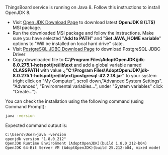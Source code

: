 ThingsBoard service is running on Java 8. Follow this instructions to install OpenJDK 8.

 * Visit [Open JDK Download Page](https://adoptopenjdk.net/index.html) to download latest **OpenJDK 8 (LTS)** MSI package.
 * Run the downloaded MSI package and follow the instructions. 
 Make sure you have selected "**Add to PATH**" and "**Set JAVA_HOME variable**" options to "Will be installed on local hard drive" state.
 * Visit [PostgreSQL JDBC Download Page](https://jdbc.postgresql.org/download.html) to download PostgreSQL JDBC Driver
 * Copy downloaded file to **C:\Program Files\AdoptOpenJDK\jdk-8.0.275.1-hotspot\jre\lib\ext** and add a global variable named **CLASSPATH** with value **.;"C:\Program Files\AdoptOpenJDK\jdk-8.0.275.1-hotspot\jre\lib\ext\postgresql-42.2.18.jar"** to your system (right click on "My Computer", scroll down,"Advanced System Settings". "Advanced", "Environmental variables...", under "System variables" click "Create...").


You can check the installation using the following command (using Command Prompt):

```bash
java -version
```

Expected command output is:

```text
C:\Users\User>java -version
openjdk version "1.8.0_212"
OpenJDK Runtime Environment (AdoptOpenJDK)(build 1.8.0_212-b04)
OpenJDK 64-Bit Server VM (AdoptOpenJDK)(build 25.212-b04, mixed mode)
```